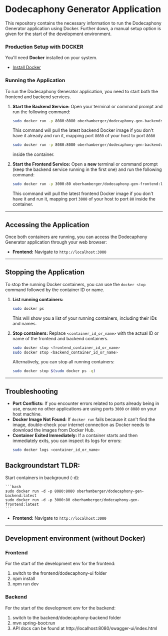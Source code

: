 # Dodecaphony Generator Application

This repository contains the necessary information to run the Dodecaphony Generator application using Docker. Further down, a manual setup option is given for the start of the development environment.

### Production Setup with DOCKER

You'll need **Docker** installed on your system.
* [Install Docker](https://docs.docker.com/get-docker/)

### Running the Application

To run the Dodecaphony Generator application, you need to start both the frontend and backend services.

1.  **Start the Backend Service:**
    Open your terminal or command prompt and run the following command:

    ```bash
    sudo docker run -p 8080:8080 oberhamberger/dodecaphony-gen-backend:latest
    ```
    This command will pull the latest backend Docker image if you don't have it already and run it, mapping port `8080` of your host to port `8080`
    ```bash
    sudo docker run -p 8080:8080 oberhamberger/dodecaphony-gen-backend:latest
    ```
    inside the container.

3.  **Start the Frontend Service:**
    Open a **new** terminal or command prompt (keep the backend service running in the first one) and run the following command:

    ```bash
    sudo docker run -p 3000:80 oberhamberger/dodecaphony-gen-frontend:latest
    ```
    This command will pull the latest frontend Docker image if you don't have it and run it, mapping port `3000` of your host to port `80` inside the container.

---

## Accessing the Application

Once both containers are running, you can access the Dodecaphony Generator application through your web browser:

* **Frontend:** Navigate to `http://localhost:3000`

---

## Stopping the Application

To stop the running Docker containers, you can use the `docker stop` command followed by the container ID or name.

1.  **List running containers:**
    ```bash
    sudo docker ps
    ```
    This will show you a list of your running containers, including their IDs and names.

2.  **Stop containers:**
    Replace `<container_id_or_name>` with the actual ID or name of the frontend and backend containers.

    ```bash
    sudo docker stop <frontend_container_id_or_name>
    sudo docker stop <backend_container_id_or_name>
    ```
    Alternatively, you can stop all running containers:
    ```bash
    sudo docker stop $(sudo docker ps -q)
    ```

---

## Troubleshooting

* **Port Conflicts:** If you encounter errors related to ports already being in use, ensure no other applications are using ports `3000` or `8080` on your host machine.
* **Docker Image Not Found:** If `docker run` fails because it can't find the image, double-check your internet connection as Docker needs to download the images from Docker Hub.
* **Container Exited Immediately:** If a container starts and then immediately exits, you can inspect its logs for errors:
    ```bash
    sudo docker logs <container_id_or_name>
    ```

## Backgroundstart TLDR:
Start containers in background (-d):

    ```bash
    sudo docker run -d -p 8080:8080 oberhamberger/dodecaphony-gen-backend:latest
    sudo docker run -d -p 3000:80 oberhamberger/dodecaphony-gen-frontend:latest
    ```
* **Frontend:** Navigate to `http://localhost:3000`

---
## Development environment (without Docker)
### Frontend
For the start of the development env for the frontend:

1. switch to the frontend/dodecaphony-ui folder
2. npm install
3. npm run dev

### Backend
For the start of the development env for the backend:

1. switch to the backend/dodecaphony-backend folder
2. mvn spring-boot:run
3. API docs can be found at http://localhost:8080/swagger-ui/index.html
